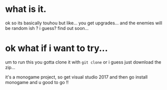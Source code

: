# what is it.
ok so its basically touhou but like... you get upgrades... and the enemies will be random ish ? i guess? find out soon...

# ok what if i want to try...
um to run this you gotta clone it with `git clone` or i guess just download the zip...

it's a monogame project, so get visual studio 2017 and then go install monogame and u good to go !!
